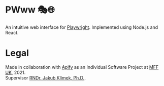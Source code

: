 # PWww 🎭🌐
An intuitive web interface for [Playwright](https://github.com/microsoft/playwright). Implemented using Node.js and React.
# Legal
Made in collaboration with [Apify](https://apify.com/) as an Individual Software Project at [MFF UK](https://www.mff.cuni.cz/), 2021.\
Supervisor [RNDr. Jakub Klímek, Ph.D.](https://jakub.klímek.com/).